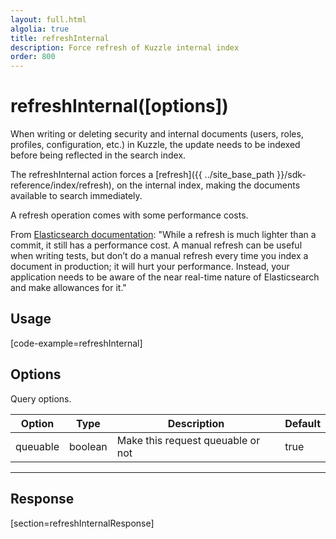 ```yaml
---
layout: full.html
algolia: true
title: refreshInternal
description: Force refresh of Kuzzle internal index
order: 800
---
```


# refreshInternal([options])

When writing or deleting security and internal documents (users, roles, profiles, configuration, etc.) in Kuzzle, the update needs to be indexed before being reflected in the search index.

The refreshInternal action forces a [refresh]({{ ../site_base_path }}/sdk-reference/index/refresh), on the internal index, making the documents available to search immediately.

<div class="alert">
A refresh operation comes with some performance costs.

From [Elasticsearch documentation](https://www.elastic.co/guide/en/elasticsearch/reference/current/docs-refresh.html):
"While a refresh is much lighter than a commit, it still has a performance cost. A manual refresh can be useful when writing tests, but don’t do a manual refresh every time you index a document in production; it will hurt your performance. Instead, your application needs to be aware of the near real-time nature of Elasticsearch and make allowances for it."
</div>

## Usage

[code-example=refreshInternal]

## Options

Query options.

| Option | Type | Description | Default
|--------|------|-------------|---------
| queuable | boolean | Make this request queuable or not  | true

---

## Response

[section=refreshInternalResponse]
